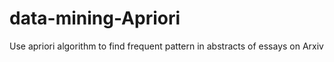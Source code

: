 # data-mining-Apriori
Use apriori algorithm to find frequent pattern in abstracts of essays on Arxiv 
